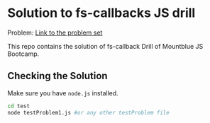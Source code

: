 # Solution to fs-callbacks JS drill

Problem: [Link to the problem set](https://gist.github.com/nodelike/54396ae801a794d14c7523639c8b758d)

This repo contains the solution of fs-callback Drill of Mountblue JS Bootcamp.

## Checking the Solution

Make sure you have `node.js` installed.

```bash
cd test
node testProblem1.js #or any other testProblem file
```